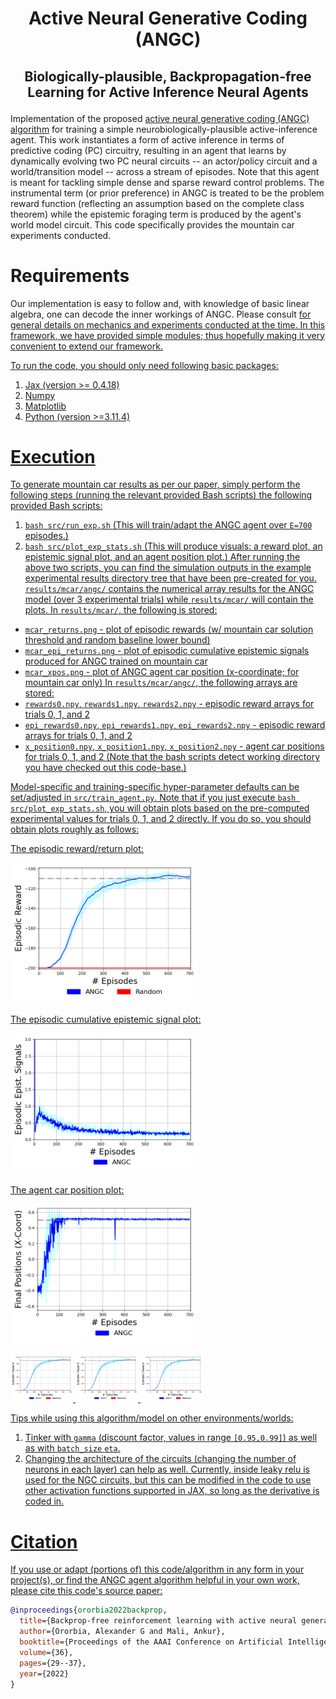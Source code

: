 # <p align="center">Active Neural Generative Coding (ANGC)</p>
## <p align="center">Biologically-plausible, Backpropagation-free Learning for Active Inference Neural Agents</p>
Implementation of the proposed <a href="https://ojs.aaai.org/index.php/AAAI/article/view/19876">active neural generative coding (ANGC)   algorithm</a> for training a simple neurobiologically-plausible active-inference agent. This work instantiates a form of active inference
in terms of predictive coding (PC) circuitry, resulting in an agent that learns by dynamically evolving two PC neural circuits -- an actor/policy circuit and a world/transition model -- across a stream of episodes. Note that this agent is meant for tackling simple dense and sparse reward control problems. The instrumental term (or prior preference) in ANGC is treated to be the problem reward function (reflecting an assumption based on the complete class theorem) while the epistemic foraging term is produced by the agent's world model circuit. This
code specifically provides the mountain car experiments conducted.

# Requirements
Our implementation is easy to follow and, with knowledge of basic linear algebra, one can decode the inner workings of ANGC. Please consult
<a href="https://ojs.aaai.org/index.php/AAAI/article/view/19876"> for general details on mechanics and experiments conducted at the time.
In this framework, we have provided simple modules; thus hopefully making it very convenient to extend our framework.

To run the code, you should only need following basic packages:
1. Jax (version >= 0.4.18)
2. Numpy
3. Matplotlib
4. Python (version >=3.11.4)

# Execution

To generate mountain car results as per our paper, simply perform the following steps (running the relevant provided Bash scripts) the following provided Bash scripts:
1. `bash src/run_exp.sh` (This will train/adapt the ANGC agent over `E=700` episodes.)
2. `bash src/plot_exp_stats.sh` (This will produce visuals: a reward plot, an epistemic signal plot, and an agent position plot.)
After running the above two scripts, you can find the simulation outputs in the example
experimental results directory tree that have been pre-created for you.
`results/mcar/angc/` contains the numerical array results for the ANGC model (over 3 experimental trials)  while
`results/mcar/` will contain the plots.
In `results/mcar/`, the following is stored:
* `mcar_returns.png` - plot of episodic rewards (w/ mountain car solution threshold and random baseline lower bound)
* `mcar_epi_returns.png` - plot of episodic cumulative epistemic signals produced for ANGC trained on mountain car
* `mcar_xpos.png` - plot of ANGC agent car position (x-coordinate; for mountain car only)
In `results/mcar/angc/`, the following arrays are stored:
* `rewards0.npy`, `rewards1.npy`, `rewards2.npy` - episodic reward arrays for trials 0, 1, and 2
* `epi_rewards0.npy`, `epi_rewards1.npy`, `epi_rewards2.npy` - episodic reward arrays for trials 0, 1, and 2
* `x_position0.npy`, `x_position1.npy`, `x_position2.npy` - agent car positions for trials 0, 1, and 2
(Note that the bash scripts detect working directory you have checked out this code-base.)

Model-specific and training-specific hyper-parameter defaults can be set/adjusted in `src/train_agent.py`.
Note that if you just execute `bash src/plot_exp_stats.sh`, you will obtain plots based on the
pre-computed experimental values for trials 0, 1, and 2 directly. If you do so, you should obtain plots
roughly as follows:

The episodic reward/return plot:

<img src="fig/mcar_returns.png" width="300">

The episodic cumulative epistemic signal plot:

<img src="fig/mcar_epi_returns.png" width="300">

The agent car position plot:

<img src="fig/mcar_xpos.png" width="300">

<p float="left">
  <img src="fig/mcar_returns.png" width="100" />
  <img src="fig/mcar_returns.png" width="100" />
  <img src="fig/mcar_returns.png" width="100" />
</p>



Tips while using this algorithm/model on other environments/worlds:
1. Tinker with `gamma` (discount factor, values in range `[0.95,0.99]`) as well as
   with `batch_size`  `eta`.
2. Changing the architecture of the circuits (changing the number of neurons in each layer)
   can help as well. Currently, inside leaky relu is used for the NGC circuits, but this
   can be modified in the code to use other activation functions supported in JAX, so long
   as the derivative is coded in.

# Citation

If you use or adapt (portions of) this code/algorithm in any form in your project(s), or
find the ANGC agent algorithm helpful in your own work, please cite this code's source paper:

```bibtex
@inproceedings{ororbia2022backprop,
  title={Backprop-free reinforcement learning with active neural generative coding},
  author={Ororbia, Alexander G and Mali, Ankur},
  booktitle={Proceedings of the AAAI Conference on Artificial Intelligence},
  volume={36},
  pages={29--37},
  year={2022}
}
```

